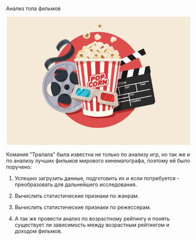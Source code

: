 
Анализ топа фильмов

<p align="center"><img src="https://github.com/ArtemPlgn/Data_analyst_project/blob/main/top_movies/top_movies.jpg" border="0" style='width:500px;height:350px'/>


Комания "Тралала" была известна не только по анализу игр, но так же и по анализу лучших фильмов мирового кинематографа, поэтому ей было поручено:

1. Успешно загрузить данные, подготовить их и если потребуется - преобразовать для дальнейшего исследования. 

2. Вычислить статистические признаки по жанрам. 

3. Вычислить статистические признаки по режессерам.

4. А так же провести анализ по возрастному рейтингу и понять существует ли зависимость между возрастным рейтингом и доходом фильмов.
